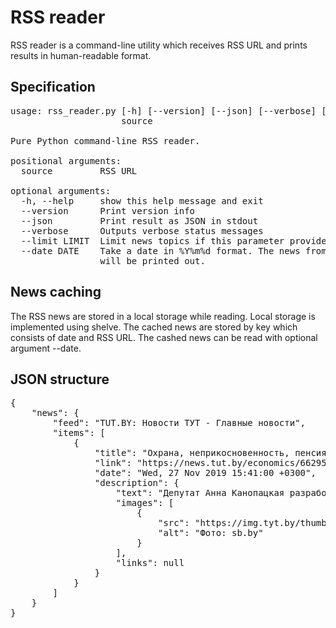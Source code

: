 # RSS reader

RSS reader is a command-line utility which receives RSS URL and prints results in human-readable format.

## Specification
<pre>
usage: rss_reader.py [-h] [--version] [--json] [--verbose] [--limit LIMIT]
                     source

Pure Python command-line RSS reader.

positional arguments:
  source         RSS URL

optional arguments:
  -h, --help     show this help message and exit
  --version      Print version info
  --json         Print result as JSON in stdout
  --verbose      Outputs verbose status messages
  --limit LIMIT  Limit news topics if this parameter provided
  --date DATE    Take a date in %Y%m%d format. The news from the specified day
                 will be printed out.
</pre>

## News caching
The RSS news are stored in a local storage while reading. Local storage is implemented using shelve. The cached news are stored by key which consists of date and RSS URL. The cashed news can be read with optional argument --date.

## JSON structure
<pre>
{
    "news": {
        "feed": "TUT.BY: Новости ТУТ - Главные новости",
        "items": [
            {
                "title": "Охрана, неприкосновенность, пенсия. Канопацкая предлагает закон о гарантиях для экс-президента Беларуси",
                "link": "https://news.tut.by/economics/662957.html?utm_campaign=news-feed&utm_medium=rss&utm_source=rss-news",
                "date": "Wed, 27 Nov 2019 15:41:00 +0300",
                "description": {
                    "text": "Депутат Анна Канопацкая разработала законопроект «О гарантиях президенту Республики Беларусь, прекратившему исполнение своих полномочий, и членам его семьи» и в ближайшее время внесет его на рассмотрение в Палату представителей.",
                    "images": [
                        {
                            "src": "https://img.tyt.by/thumbnails/n/politika/04/4/c5109116a72e8f8029fecf5ca544c9d4.jpg",
                            "alt": "Фото: sb.by"
                        }
                    ],
                    "links": null
                }
            }
        ]
    }
}
</pre>
